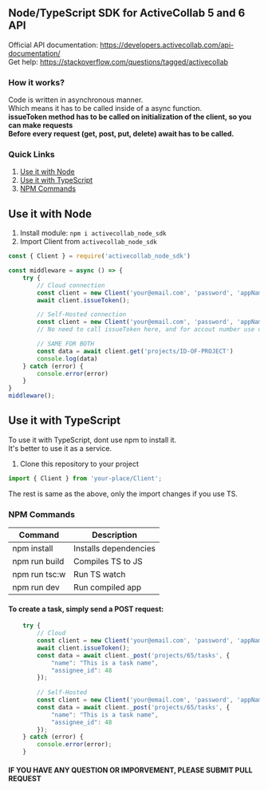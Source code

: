 ## Node/TypeScript SDK for ActiveCollab 5 and 6 API
Official API documentation: https://developers.activecollab.com/api-documentation/  
Get help: https://stackoverflow.com/questions/tagged/activecollab

### How it works?
Code is written in asynchronous manner.  
Which means it has to be called inside of a async function.<br/>
**issueToken method has to be called on initialization of the client, so you can make requests**<br/>
**Before every request (get, post, put, delete) await has to be called.**

### Quick Links
1. [Use it with Node](#Use-it-with-Node)<br/>
2. [Use it with TypeScript](#Use-it-with-TypeScript)<br/>
3. [NPM Commands](#NPM-Commands)<br/>

## Use it with Node
1. Install module: ```npm i activecollab_node_sdk```
2. Import Client from ```activecollab_node_sdk```

```javascript
const { Client } = require('activecollab_node_sdk')

const middleware = async () => {
    try {
        // Cloud connection
        const client = new Client('your@email.com', 'password', 'appName', 'organization-name', ACCOUNT_ID);
        await client.issueToken();

        // Self-Hosted connection
        const client = new Client('your@email.com', 'password', 'appName', 'organization-name', undefined, "YOUR-URL");
        // No need to call issueToken here, and for accout number use undefined as the value

        // SAME FOR BOTH 
        const data = await client.get('projects/ID-OF-PROJECT')
        console.log(data)
    } catch (error) {
        console.error(error)
    }
}
middleware();
```

## Use it with TypeScript
To use it with TypeScript, dont use npm to install it.  
It's better to use it as a service.  
1. Clone this repository to your project  

```javascript
import { Client } from 'your-place/Client';
```
The rest is same as the above, only the import changes if you use TS.

### NPM Commands

| Command      | Description |
| ----------- | ----------- |
| npm install     | Installs dependencies       |
| npm run build   | Compiles TS to JS        |
| npm run tsc:w   | Run TS watch
| npm run dev   | Run compiled app

#### To create a task, simply send a POST request:
```javascript
    try {
        // Cloud
        const client = new Client('your@email.com', 'password', 'appName', 'organization-name', 123456);
        await client.issueToken();
        const data = await client._post('projects/65/tasks', {
            "name": "This is a task name",
            "assignee_id": 48
        });
        
        // Self-Hosted
        const client = new Client('your@email.com', 'password', 'appName', 'organization-name', undefined, "YOUR-URL");
        const data = await client._post('projects/65/tasks', {
            "name": "This is a task name",
            "assignee_id": 48
        });
    } catch (error) {
        console.error(error);
    }
```
#### IF YOU HAVE ANY QUESTION OR IMPORVEMENT, PLEASE SUBMIT PULL REQUEST
